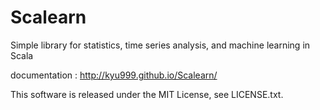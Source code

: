 Scalearn
========

Simple library for statistics, time series analysis, and machine learning in Scala

documentation : http://kyu999.github.io/Scalearn/

This software is released under the MIT License, see LICENSE.txt.